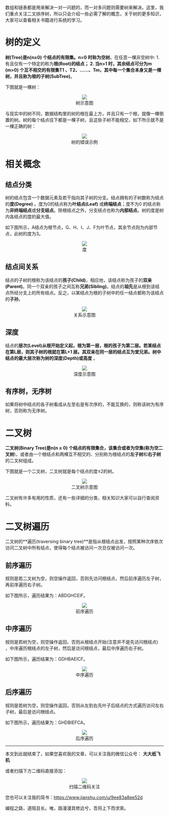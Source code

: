 数组和链表都是用来解决一对一问题的，而一对多问题则需要树来解决。这里，我们重点关注二叉排序树，所以只会介绍一些必需了解的概念，关于树的更多知识，大家可以查看相关书籍进行系统的学习。

# 树的定义

**树(Tree)**是n(n≥0) 个结点的有限集。n=0 时称为**空树**。在任意一棵非空树中: 
    1. 有且仅有一个特定的称为**根(Root)**的结点；
    2. 当n>1 时，其余结点可分为m (m>0) 个互不相交的有限集T1 、T2、……、Tm，其中每一个集合本身又是一棵树，并且称为根的**子树(SubTree)**。

下图就是一棵树：

<div align="center"><img src ="/image/img_3_1.png" /><br/>树示意图</div>

与现实中的树不同，数据结构里的树的根在最上方，并且只有一个根，就像一棵倒置的树。树的每个结点往下都是一棵子树，且这些子树不能相交，如下所示就不是一棵正确的树：

<div align="center"><img src ="/image/img_3_2.png" /><br/>树的错误示例</div>

# 相关概念

## 结点分类

树的结点包含一个数据元素及若干指向其子树的分支。结点拥有的子树数称为结点的**度(Degree)** 。度为0的结点称为**叶结点(Leaf)** 或**终端结点**；度不为0 的结点称为**非终端结点**或**分支结点**。除根结点之外，分支结点也称为**内部结点**。树的度是树内各结点的度的最大值。

如下图所示，A结点为根节点，G、H、I、J、F为叶节点，其余节点则为内部节点，此树的度为3。

<div align="center"><img src ="/image/img_3_3.png" /><br/>度</div>

## 结点间关系

结点的子树的根称为该结点的**孩子(Child)**，相应地，该结点称为孩子的**双亲(Parent)**。同一个双亲的孩子之间互称**兄弟(Sibling)**。结点的**祖先**是从根到该结点所经分支上的所有结点。反之，以某结点为根的子树中的任一结点都称为该结点的**子孙**。

<div align="center"><img src ="/image/img_3_4.png" /><br/>关系示意图</div>

## 深度

结点的**层次(LeveI)**从根开始定义起，根为第一层，根的孩子为第二层。若某结点在第L层，则其子树的根就在第L+1 层。其双亲在同一层的结点互为堂兄弟。树中结点的最大层次称为树的**深度(Depth)**或**高度** 。

<div align="center"><img src ="/image/img_3_5.png" /><br/>深度示意图</div>

## 有序树，无序树

如果将树中结点的各子树看成从左至右是有次序的，不能互换的，则称该树为有序树，否则称为无序树。

# 二叉树

**二叉树(Binary Tree)**是n(n ≥ 0) 个结点的有限集合，该集合或者为空集(称为**空二叉树**)，或者由一个根结点和两棵互不相交的、分别称为根结点的**左子树**和**右子树**的二叉树组成。

下图就是一个二叉树，二叉树就是每个结点的度≤2的树。

<div align="center"><img src ="/image/img_3_6.png" /><br/>二叉树示意图</div>

二叉树有许多有用的性质，还有一些详细的分类，相关知识大家可以自行查阅资料。

# 二叉树遍历

二叉树的**遍历(traversing binary tree)**是指从根结点出发，按照某种次序依次访问二叉树中所有结点，使得每个结点被访问一次旦仅被访问一次。

## 前序遍历

规则是若二叉树为空，则空操作返回，否则先访问根结点，然后前序遍历左子树， 再前序遍历右子树。

如下图所示，遍历结果为：ABDGHCEIF。

<div align="center"><img src ="/image/img_3_7.png" /><br/>前序遍历</div>

## 中序遍历

规则是若树为空，则空操作返回，否则从根结点开始(注意并不是先访问根结点) ，中序遍历根结点的左子树，然后是访问根结点，最后中序遍历右子树。

如下图所示，遍历结果为：GDHBAEICF。

<div align="center"><img src ="/image/img_3_8.png" /><br/>中序遍历</div>

## 后序遍历

规则是若树为空，则空操作返回，否则从左到右先叶子后结点的方式遍历访问左右子树，最后是访问根结点。

如下图所示，遍历结果为：GHDBIEFCA。

<div align="center"><img src ="/image/img_3_9.png" /><br/>后序遍历</div>

---

本文到此就结束了，如果您喜欢我的文章，可以关注我的微信公众号： **大大纸飞机** 

或者扫描下方二维码直接添加：

<div align="center"><img src ="/image/qrcode.jpg" /><br/>扫描二维码关注</div>

您也可以关注我的简书：https://www.jianshu.com/u/9ee83a8ee52d

编程之路，道阻且长。唯，路漫漫其修远兮，吾将上下而求索。